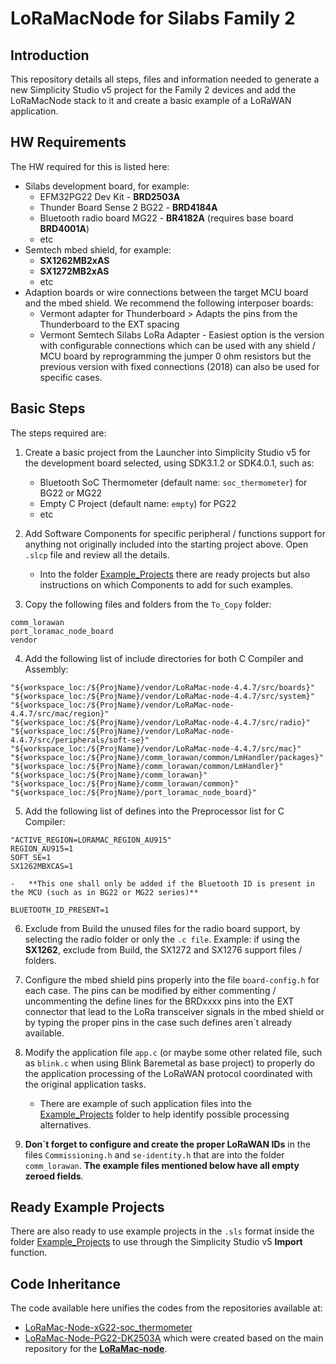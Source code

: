 
# LoRaMacNode for Silabs Family 2

## Introduction

This repository details all steps, files and information needed to generate a new Simplicity Studio v5 project for the Family 2 devices and add the LoRaMacNode stack to it and create a basic example of a LoRaWAN application.

## HW Requirements

The HW required for this is listed here:
-	Silabs development board, for example:
	-	EFM32PG22 Dev Kit - **BRD2503A**
	-	Thunder Board Sense 2 BG22 - **BRD4184A**
	-	Bluetooth radio board MG22 - **BR4182A** (requires base board **BRD4001A**)
	-	etc
-	Semtech mbed shield, for example:
	-	**SX1262MB2xAS**
	-	**SX1272MB2xAS**
	-	etc
-	Adaption boards or wire connections between the target MCU board and the mbed shield. We recommend the following interposer boards:
	-	Vermont adapter for Thunderboard > Adapts the pins from the Thunderboard to the EXT spacing
	-	Vermont Semtech Silabs LoRa Adapter - Easiest option is the version with configurable connections which can be used with any shield / MCU board by reprogramming the jumper 0 ohm resistors but the previous version with fixed connections (2018) can also be used for specific cases.

## Basic Steps

The steps required are:
1.  Create a basic project from the Launcher into Simplicity Studio v5 for the development board selected, using SDK3.1.2 or SDK4.0.1, such as:
	-	Bluetooth SoC Thermometer (default name: `soc_thermometer`) for BG22 or MG22
	-	Empty C Project (default name: `empty`) for PG22
	-	etc

2.  Add Software Components for specific peripheral / functions support for anything not originally included into the starting project above. Open `.slcp` file and review all the details.
	-	Into the folder [Example_Projects](https://github.com/VermontRep/LoRaMac-node_Silabs/tree/master/Example_Projects) there are ready projects but also instructions on which Components to add for such examples.

3.	Copy the following files and folders from the `To_Copy` folder:
```
comm_lorawan
port_loramac_node_board
vendor
```
4.	Add the following list of include directories for both C Compiler and Assembly:
```
"${workspace_loc:/${ProjName}/vendor/LoRaMac-node-4.4.7/src/boards}"
"${workspace_loc:/${ProjName}/vendor/LoRaMac-node-4.4.7/src/system}"
"${workspace_loc:/${ProjName}/vendor/LoRaMac-node-4.4.7/src/mac/region}"
"${workspace_loc:/${ProjName}/vendor/LoRaMac-node-4.4.7/src/radio}"
"${workspace_loc:/${ProjName}/vendor/LoRaMac-node-4.4.7/src/peripherals/soft-se}"
"${workspace_loc:/${ProjName}/vendor/LoRaMac-node-4.4.7/src/mac}"
"${workspace_loc:/${ProjName}/comm_lorawan/common/LmHandler/packages}"
"${workspace_loc:/${ProjName}/comm_lorawan/common/LmHandler}"
"${workspace_loc:/${ProjName}/comm_lorawan}"
"${workspace_loc:/${ProjName}/comm_lorawan/common}"
"${workspace_loc:/${ProjName}/port_loramac_node_board}"
```

5.	Add the following list of defines into the Preprocessor list for C Compiler:
```
"ACTIVE_REGION=LORAMAC_REGION_AU915"
REGION_AU915=1
SOFT_SE=1
SX1262MBXCAS=1
```

	-	**This one shall only be added if the Bluetooth ID is present in the MCU (such as in BG22 or MG22 series)**
	
```
BLUETOOTH_ID_PRESENT=1
```

6.	Exclude from Build the unused files for the radio board support, by selecting the radio folder or only the `.c file`.
	Example: if using the **SX1262**, exclude from Build, the SX1272 and SX1276 support files / folders.
	
7.	Configure the mbed shield pins properly into the file `board-config.h` for each case. The pins can be modified by either commenting / uncommenting the define lines for the BRDxxxx pins into the EXT connector that lead to the LoRa transceiver signals in the mbed shield or by typing the proper pins in the case such defines aren´t already available.

8.	Modify the application file `app.c` (or maybe some other related file, such as `blink.c` when using Blink Baremetal as base project) to properly do the application processing of the LoRaWAN protocol coordinated with the original application tasks.
	-	There are example of such application files into the [Example_Projects](https://github.com/VermontRep/LoRaMac-node_Silabs/tree/master/Example_Projects) folder to help identify possible processing alternatives.

9.	**Don´t forget to configure and create the proper LoRaWAN IDs** in the files `Commissioning.h` and `se-identity.h` that are into the folder `comm_lorawan`. **The example files mentioned below have all empty zeroed fields**.

## Ready Example Projects

There are also ready to use example projects in the `.sls` format inside the folder [Example_Projects](https://github.com/VermontRep/LoRaMac-node_Silabs/tree/master/Examples_Projects) to use through the Simplicity Studio v5 **Import** function.

## Code Inheritance

The code available here unifies the codes from the repositories available at:
-	[LoRaMac-Node-xG22-soc_thermometer](https://github.com/udev-br/LoRaMac-Node-xG22-soc_thermometer)
-	[LoRaMac-Node-PG22-DK2503A](https://github.com/udev-br/LoRaMac-Node-PG22-DK2503A)
which were created based on the main repository for the [**LoRaMac-node**](https://github.com/Lora-net/LoRaMac-node).
